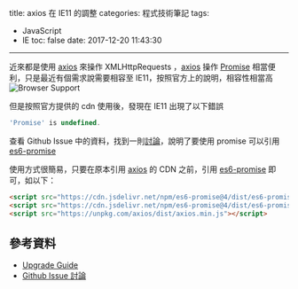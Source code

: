 title: axios 在 IE11 的調整
categories: 程式技術筆記
tags:
  - JavaScript
  - IE
toc: false
date: 2017-12-20 11:43:30
---

近來都是使用 [axios][4] 來操作 XMLHttpRequests ，[axios][4] 操作 [Promise][5] 相當便利，只是最近有個需求說需要相容至 IE11，按照官方上的說明，相容性相當高
![Browser Support](https://camo.githubusercontent.com/626c46cfd86214001b4143cda5d0ef27a25bd69f/68747470733a2f2f73617563656c6162732e636f6d2f6f70656e5f73617563652f6275696c645f6d61747269782f6178696f732e737667)
<!--more--> 

但是按照官方提供的 cdn 使用後，發現在 IE11 出現了以下錯誤

``` js
'Promise' is undefined.
```

查看 Github Issue 中的資料，找到一則[討論][2]，說明了要使用 promise 可以引用 [es6-promise][3]

使用方式很簡易，只要在原本引用 [axios][4] 的 CDN 之前，引用 [es6-promise][3] 即可，如以下：

``` html
<script src="https://cdn.jsdelivr.net/npm/es6-promise@4/dist/es6-promise.min.js"></script>
<script src="https://cdn.jsdelivr.net/npm/es6-promise@4/dist/es6-promise.auto.min.js"></script>
<script src="https://unpkg.com/axios/dist/axios.min.js"></script>
```


## 參考資料
- [Upgrade Guide][1]
- [Github Issue 討論][2]

[1]: https://github.com/axios/axios/blob/master/UPGRADE_GUIDE.md#es6-promise-polyfill
[2]: https://github.com/axios/axios/issues/135
[3]: https://github.com/stefanpenner/es6-promise
[4]: https://github.com/axios/axios
[5]: https://developer.mozilla.org/en-US/docs/Web/JavaScript/Reference/Global_Objects/Promise